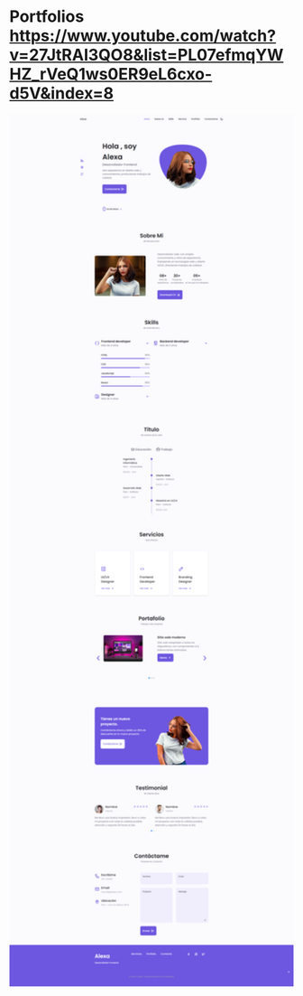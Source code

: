 # Portfolios https://www.youtube.com/watch?v=27JtRAI3QO8&list=PL07efmqYWHZ_rVeQ1ws0ER9eL6cxo-d5V&index=8
<p align="center">
  <img src="preview.png" alt="preview del proyecto"  width="1600">
</p>